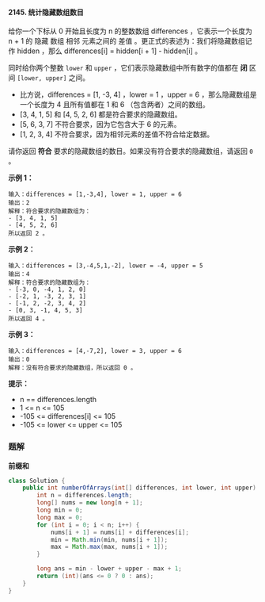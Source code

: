#### 2145. 统计隐藏数组数目

给你一个下标从 0 开始且长度为 n 的整数数组 differences ，它表示一个长度为 n + 1 的 隐藏 数组 相邻 元素之间的 差值 。更正式的表述为：我们将隐藏数组记作 hidden ，那么 differences[i] = hidden[i + 1] - hidden[i] 。

同时给你两个整数 `lower` 和 `upper` ，它们表示隐藏数组中所有数字的值都在 **闭** 区间 `[lower, upper]` 之间。

*  比方说，differences = [1, -3, 4] ，lower = 1 ，upper = 6 ，那么隐藏数组是一个长度为 4 且所有值都在 1 和 6 （包含两者）之间的数组。
  * [3, 4, 1, 5] 和 [4, 5, 2, 6] 都是符合要求的隐藏数组。
  * [5, 6, 3, 7] 不符合要求，因为它包含大于 6 的元素。
  * [1, 2, 3, 4] 不符合要求，因为相邻元素的差值不符合给定数据。

请你返回 **符合** 要求的隐藏数组的数目。如果没有符合要求的隐藏数组，请返回 `0` 。

**示例 1：**

```shell
输入：differences = [1,-3,4], lower = 1, upper = 6
输出：2
解释：符合要求的隐藏数组为：
- [3, 4, 1, 5]
- [4, 5, 2, 6]
所以返回 2 。
```

**示例 2：**

```shell
输入：differences = [3,-4,5,1,-2], lower = -4, upper = 5
输出：4
解释：符合要求的隐藏数组为：
- [-3, 0, -4, 1, 2, 0]
- [-2, 1, -3, 2, 3, 1]
- [-1, 2, -2, 3, 4, 2]
- [0, 3, -1, 4, 5, 3]
所以返回 4 。
```

**示例 3：**

```shell
输入：differences = [4,-7,2], lower = 3, upper = 6
输出：0
解释：没有符合要求的隐藏数组，所以返回 0 。
```

**提示：**

* n == differences.length
* 1 <= n <= 105
* -105 <= differences[i] <= 105
* -105 <= lower <= upper <= 105

### 题解

**前缀和**

```java
class Solution {
    public int numberOfArrays(int[] differences, int lower, int upper) {
        int n = differences.length;
        long[] nums = new long[n + 1];
        long min = 0;
        long max = 0;
        for (int i = 0; i < n; i++) {
            nums[i + 1] = nums[i] + differences[i];
            min = Math.min(min, nums[i + 1]);
            max = Math.max(max, nums[i + 1]);
        }

        long ans = min - lower + upper - max + 1;
        return (int)(ans <= 0 ? 0 : ans);
    }
}
```


